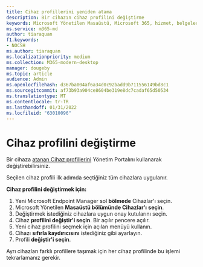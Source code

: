 ```yaml
---
title: Cihaz profillerini yeniden atama
description: Bir cihazın cihaz profilini değiştirme
keywords: Microsoft Yönetilen Masaüstü, Microsoft 365, hizmet, belgeler
ms.service: m365-md
author: tiaraquan
f1.keywords:
- NOCSH
ms.author: tiaraquan
ms.localizationpriority: medium
ms.collection: M365-modern-desktop
manager: dougeby
ms.topic: article
audience: Admin
ms.openlocfilehash: d367ba004af6a34d0c92badd9b711556149bd8c1
ms.sourcegitcommit: af73b93a904ce8604be319e8dc7cadaf65d50534
ms.translationtype: MT
ms.contentlocale: tr-TR
ms.lasthandoff: 01/31/2022
ms.locfileid: "63010096"
---
```

# <a name="change-the-device-profile"></a>Cihaz profilini değiştirme

Bir cihaza [atanan Cihaz profillerini](../service-description/profiles.md) Yönetim Portalını kullanarak değiştirebilirsiniz.

Seçilen cihaz profili ilk adımda seçtiğiniz tüm cihazlara uygulanır.

**Cihaz profilini değiştirmek için:**

1. Yeni Microsoft Endpoint Manager sol **bölmede** Cihazlar'ı seçin.
1. Microsoft Yönetilen **Masaüstü bölümünde Cihazlar'ı** **seçin**.  
1. Değiştirmek istediğiniz cihazlara uygun onay kutularını seçin.
1. Cihaz **profilini değiştir'i seçin**. Bir açılır pencere açılır.
1. Yeni cihaz profilini seçmek için açılan menüyü kullanın.
1. Cihazı **sıfırla kaydırıcısını** istediğiniz gibi ayarlayın.
1. Profili **değiştir'i seçin**.

Ayrı cihazları farklı profillere taşımak için her cihaz profilinde bu işlemi tekrarlamanız gerekir.

